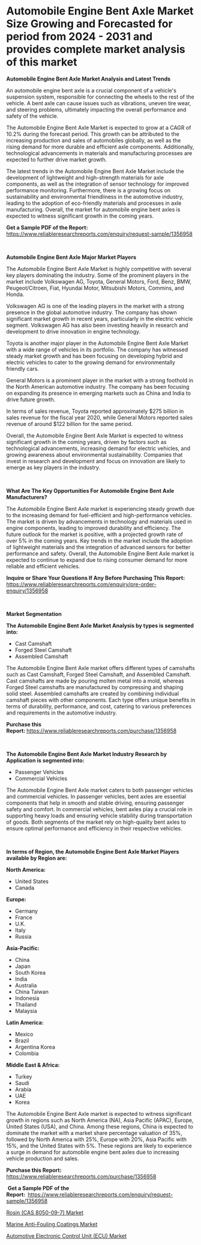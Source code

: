 <p><h1>Automobile Engine Bent Axle Market Size Growing and Forecasted for period from 2024 - 2031 and provides complete market analysis of this market</h1></p><p><strong>Automobile Engine Bent Axle Market Analysis and Latest Trends</strong></p>
<p><p>An automobile engine bent axle is a crucial component of a vehicle's suspension system, responsible for connecting the wheels to the rest of the vehicle. A bent axle can cause issues such as vibrations, uneven tire wear, and steering problems, ultimately impacting the overall performance and safety of the vehicle.</p><p>The Automobile Engine Bent Axle Market is expected to grow at a CAGR of 10.2% during the forecast period. This growth can be attributed to the increasing production and sales of automobiles globally, as well as the rising demand for more durable and efficient axle components. Additionally, technological advancements in materials and manufacturing processes are expected to further drive market growth.</p><p>The latest trends in the Automobile Engine Bent Axle Market include the development of lightweight and high-strength materials for axle components, as well as the integration of sensor technology for improved performance monitoring. Furthermore, there is a growing focus on sustainability and environmental friendliness in the automotive industry, leading to the adoption of eco-friendly materials and processes in axle manufacturing. Overall, the market for automobile engine bent axles is expected to witness significant growth in the coming years.</p></p>
<p><strong>Get a Sample PDF of the Report:&nbsp;</strong> <a href="https://www.reliableresearchreports.com/enquiry/request-sample/1356958">https://www.reliableresearchreports.com/enquiry/request-sample/1356958</a></p>
<p>&nbsp;</p>
<p><strong>Automobile Engine Bent Axle Major Market Players</strong></p>
<p><p>The Automobile Engine Bent Axle Market is highly competitive with several key players dominating the industry. Some of the prominent players in the market include Volkswagen AG, Toyota, General Motors, Ford, Benz, BMW, Peugeot/Citroen, Fiat, Hyundai Motor, Mitsubishi Motors, Commins, and Honda.</p><p>Volkswagen AG is one of the leading players in the market with a strong presence in the global automotive industry. The company has shown significant market growth in recent years, particularly in the electric vehicle segment. Volkswagen AG has also been investing heavily in research and development to drive innovation in engine technology.</p><p>Toyota is another major player in the Automobile Engine Bent Axle Market with a wide range of vehicles in its portfolio. The company has witnessed steady market growth and has been focusing on developing hybrid and electric vehicles to cater to the growing demand for environmentally friendly cars.</p><p>General Motors is a prominent player in the market with a strong foothold in the North American automotive industry. The company has been focusing on expanding its presence in emerging markets such as China and India to drive future growth.</p><p>In terms of sales revenue, Toyota reported approximately $275 billion in sales revenue for the fiscal year 2020, while General Motors reported sales revenue of around $122 billion for the same period.</p><p>Overall, the Automobile Engine Bent Axle Market is expected to witness significant growth in the coming years, driven by factors such as technological advancements, increasing demand for electric vehicles, and growing awareness about environmental sustainability. Companies that invest in research and development and focus on innovation are likely to emerge as key players in the industry.</p></p>
<p>&nbsp;</p>
<p><strong>What Are The Key Opportunities For Automobile Engine Bent Axle Manufacturers?</strong></p>
<p><p>The Automobile Engine Bent Axle market is experiencing steady growth due to the increasing demand for fuel-efficient and high-performance vehicles. The market is driven by advancements in technology and materials used in engine components, leading to improved durability and efficiency. The future outlook for the market is positive, with a projected growth rate of over 5% in the coming years. Key trends in the market include the adoption of lightweight materials and the integration of advanced sensors for better performance and safety. Overall, the Automobile Engine Bent Axle market is expected to continue to expand due to rising consumer demand for more reliable and efficient vehicles.</p></p>
<p><strong>Inquire or Share Your Questions If Any Before Purchasing This Report:</strong> <a href="https://www.reliableresearchreports.com/enquiry/pre-order-enquiry/1356958">https://www.reliableresearchreports.com/enquiry/pre-order-enquiry/1356958</a></p>
<p>&nbsp;</p>
<p><strong>Market Segmentation</strong></p>
<p><strong>The Automobile Engine Bent Axle Market Analysis by types is segmented into:</strong></p>
<p><ul><li>Cast Camshaft</li><li>Forged Steel Camshaft</li><li>Assembled Camshaft</li></ul></p>
<p><p>The Automobile Engine Bent Axle market offers different types of camshafts such as Cast Camshaft, Forged Steel Camshaft, and Assembled Camshaft. Cast camshafts are made by pouring molten metal into a mold, whereas Forged Steel camshafts are manufactured by compressing and shaping solid steel. Assembled camshafts are created by combining individual camshaft pieces with other components. Each type offers unique benefits in terms of durability, performance, and cost, catering to various preferences and requirements in the automotive industry.</p></p>
<p><strong>Purchase this Report:&nbsp;</strong><a href="https://www.reliableresearchreports.com/purchase/1356958">https://www.reliableresearchreports.com/purchase/1356958</a></p>
<p>&nbsp;</p>
<p><strong>The Automobile Engine Bent Axle Market Industry Research by Application is segmented into:</strong></p>
<p><ul><li>Passenger Vehicles</li><li>Commercial Vehicles</li></ul></p>
<p><p>The Automobile Engine Bent Axle market caters to both passenger vehicles and commercial vehicles. In passenger vehicles, bent axles are essential components that help in smooth and stable driving, ensuring passenger safety and comfort. In commercial vehicles, bent axles play a crucial role in supporting heavy loads and ensuring vehicle stability during transportation of goods. Both segments of the market rely on high-quality bent axles to ensure optimal performance and efficiency in their respective vehicles.</p></p>
<p>&nbsp;</p>
<p><strong>In terms of Region, the Automobile Engine Bent Axle Market Players available by Region are:</strong></p>
<p>
    <p> <strong> North America: </strong>
        <ul>
            <li>United States</li>
            <li>Canada</li>
        </ul>
        </p> 
    <p> <strong> Europe: </strong>
        <ul>
            <li>Germany</li>
            <li>France</li>
            <li>U.K.</li>
            <li>Italy</li>
            <li>Russia</li>
        </ul>
        </p> 
    <p> <strong> Asia-Pacific: </strong>
        <ul>
            <li>China</li>
            <li>Japan</li>
            <li>South Korea</li>
            <li>India</li>
            <li>Australia</li>
            <li>China Taiwan</li>
            <li>Indonesia</li>
            <li>Thailand</li>
            <li>Malaysia</li>
        </ul>
        </p> 
    <p> <strong> Latin America: </strong>
        <ul>
            <li>Mexico</li>
            <li>Brazil</li>
            <li>Argentina Korea</li>
            <li>Colombia</li>
        </ul>
        </p> 
    <p> <strong> Middle East & Africa: </strong>
        <ul>
            <li>Turkey</li>
            <li>Saudi</li>
            <li>Arabia</li>
            <li>UAE</li>
            <li>Korea</li>
        </ul>
    </p>
    </p>
<p><p>The Automobile Engine Bent Axle market is expected to witness significant growth in regions such as North America (NA), Asia Pacific (APAC), Europe, United States (USA), and China. Among these regions, China is expected to dominate the market with a market share percentage valuation of 35%, followed by North America with 25%, Europe with 20%, Asia Pacific with 15%, and the United States with 5%. These regions are likely to experience a surge in demand for automobile engine bent axles due to increasing vehicle production and sales.</p></p>
<p><strong>Purchase this Report: </strong><a href="https://www.reliableresearchreports.com/purchase/1356958">https://www.reliableresearchreports.com/purchase/1356958</a></p>
<p>&nbsp;<strong>Get a Sample PDF of the Report:&nbsp;&nbsp;</strong><a href="https://www.reliableresearchreports.com/enquiry/request-sample/1356958">https://www.reliableresearchreports.com/enquiry/request-sample/1356958</a></p>
<p><strong></strong></p>
<p><p><a href="https://view.publitas.com/reportprime-1/rosin-cas-8050-09-7-market-size-furnishes-valuable-information-encompassing-market-share-market-trends-and-projections-spanning-from-2023-to-2030/">Rosin (CAS 8050-09-7) Market</a></p><p><a href="https://view.publitas.com/reportprime-1/marine-anti-fouling-coatings-market-furnish-information-about-market-size-market-share-market-dynamics-and-projections-spanning-from-2023-to-2030/">Marine Anti-Fouling Coatings Market</a></p><p><a href="https://view.publitas.com/reportprime-1/automotive-electronic-control-unit-ecu-market-centers-on-aspects-such-as-market-growth-market-share-market-opportunity-and-projected-forecasts-spanning-from-2023-to-2030/">Automotive Electronic Control Unit (ECU) Market</a></p></p>